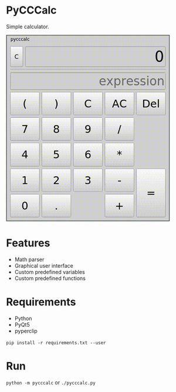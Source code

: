 # PyCCCalc
Simple calculator.

![](showcase/gui.gif)

# Features
- Math parser
- Graphical user interface
- Custom predefined variables
- Custom predefined functions

# Requirements
- Python
- PyQt5
- pyperclip

`pip install -r requirements.txt --user`

# Run
`python -m pycccalc` or `./pycccalc.py`
